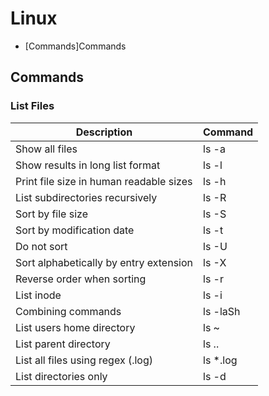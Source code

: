 # Linux

* [Commands]Commands

## Commands

### List Files

Description | Command
----------- | -------
Show all files	| ls -a
Show results in long list format | ls -l
Print file size in human readable sizes	| ls -h
List subdirectories recursively	| ls -R
Sort by file size | ls -S
Sort by modification date| ls -t
Do not sort | ls -U
Sort alphabetically by entry extension | ls -X
Reverse order when sorting | ls -r
List inode | ls -i
Combining commands | ls -laSh
List users home directory | ls ~
List parent directory | ls ..
List all files using regex (.log) | ls *.log
List directories only |	ls -d
